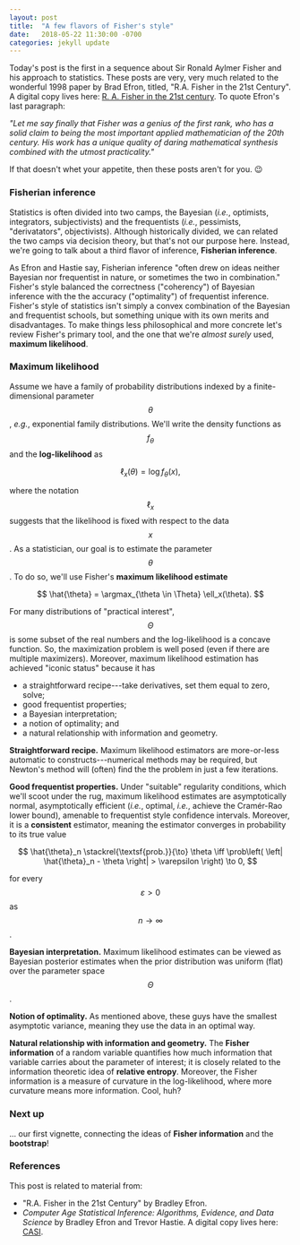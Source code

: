 ```yaml
---
layout: post
title:  "A few flavors of Fisher's style"
date:   2018-05-22 11:30:00 -0700
categories: jekyll update
---
```

Today's post is the first in a sequence about Sir Ronald Aylmer Fisher and his approach to
statistics. These posts are very, very much related to the wonderful 1998 paper by Brad
Efron, titled, "R.A. Fisher in the 21st Century". A digital copy lives here:
[R. A. Fisher in the 21st century][be-fisher]. To quote Efron's last paragraph:

*"Let me say finally that Fisher was a genius of the first rank, who has a solid claim to
being the most important applied mathematician of the 20th century. His work has a unique
quality of daring mathematical synthesis combined with the utmost practicality."*

If that doesn't whet your appetite, then these posts aren't for you. 😉

### Fisherian inference

Statistics is often divided into two camps, the Bayesian (*i.e.*, optimists, integrators,
subjectivists) and the frequentists (*i.e.*, pessimists, "derivatators", objectivists).
Although historically divided, we can related the two camps via decision theory,
but that's not our purpose here. Instead, we're going to talk about a third flavor of
inference, **Fisherian inference**.

As Efron and Hastie say, Fisherian inference "often drew on ideas neither Bayesian nor
frequentist in nature, or sometimes the two in combination." Fisher's style balanced
the correctness ("coherency") of Bayesian inference with the the accuracy ("optimality")
of frequentist inference. Fisher's style of statistics isn't simply a convex combination
of the Bayesian and frequentist schools, but something unique with its own merits and
disadvantages. To make things less philosophical and more concrete let's review
Fisher's primary tool, and the one that we're *almost surely* used,
**maximum likelihood**.

### Maximum likelihood

Assume we have a family of probability distributions indexed by a finite-dimensional
parameter $$\theta$$, *e.g.*, exponential family distributions. We'll write the density
functions as $$f_\theta$$ and the **log-likelihood** as

$$
\ell_x(\theta) = \log f_\theta(x),
$$

where the notation $$\ell_x$$ suggests that the likelihood is fixed with respect to the
data $$x$$. As a statistician, our goal is to estimate the parameter $$\theta$$. To do so,
we'll use Fisher's **maximum likelihood estimate**

$$
\hat{\theta} = \argmax_{\theta \in \Theta} \ell_x(\theta).
$$

For many distributions of "practical interest", $$\Theta$$ is some subset of the real
numbers and the log-likelihood is a concave function. So, the maximization problem is
well posed (even if there are multiple maximizers). Moreover, maximum likelihood
estimation has achieved "iconic status" because it has

* a straightforward recipe---take derivatives, set them equal to zero, solve;
* good frequentist properties;
* a Bayesian interpretation;
* a notion of optimality; and
* a natural relationship with information and geometry.

**Straightforward recipe.**
Maximum likelihood estimators are more-or-less automatic to constructs---numerical methods
may be required, but Newton's method will (often) find the the problem in just a few
iterations.

**Good frequentist properties.**
Under "suitable" regularity conditions, which we'll scoot under the rug, maximum
likelihood estimates are asymptotically normal, asymptotically efficient (*i.e.*, optimal,
*i.e.*, achieve the Cramér-Rao lower bound), amenable to frequentist style confidence
intervals. Moreover, it is a **consistent** estimator, meaning the estimator converges
in probability to its true value

$$
\hat{\theta}_n \stackrel{\textsf{prob.}}{\to} \theta \iff
\prob\left( \left| \hat{\theta}_n - \theta \right| > \varepsilon \right) \to 0,
$$

for every $$\varepsilon > 0$$ as $$n \to \infty$$.

**Bayesian interpretation.**
Maximum likelihood estimates can be viewed as Bayesian posterior estimates when the prior
distribution was uniform (flat) over the parameter space $$\Theta$$.

**Notion of optimality.**
As mentioned above, these guys have the smallest asymptotic variance, meaning they use
the data in an optimal way.

**Natural relationship with information and geometry.**
The **Fisher information** of a random variable quantifies how much information that
variable carries about the parameter of interest; it is closely related to the
information theoretic idea of **relative entropy**. Moreover, the Fisher information
is a measure of curvature in the log-likelihood, where more curvature means more
information. Cool, huh?

### Next up

... our first vignette, connecting the ideas of **Fisher information** and the
**bootstrap**!

### References

This post is related to material from:

* "R.A. Fisher in the 21st Century" by Bradley Efron.
* *Computer Age Statistical Inference: Algorithms, Evidence, and Data Science* by
  Bradley Efron and Trevor Hastie. A digital copy lives here: [CASI][casi-book].

[be-fisher]: https://projecteuclid.org/euclid.ss/1028905930
[casi-book]: http://web.stanford.edu/~hastie/CASI/
[rad1-post]: /jekyll/update/2018/03/04/rademacher.html
